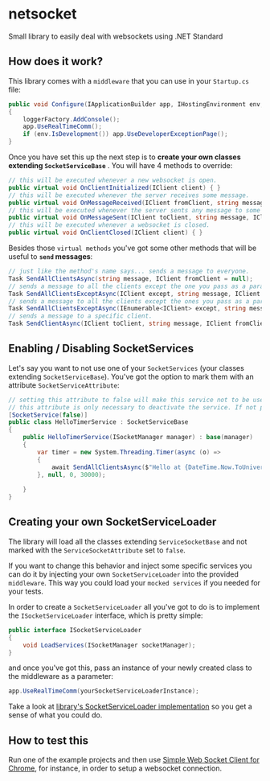 # netsocket
Small library to easily deal with websockets using .NET Standard

## How does it work?
This library comes with a `middleware` that you can use in your `Startup.cs` file:

```cs
public void Configure(IApplicationBuilder app, IHostingEnvironment env, ILoggerFactory loggerFactory)
{
    loggerFactory.AddConsole();
    app.UseRealTimeComm();
    if (env.IsDevelopment()) app.UseDeveloperExceptionPage();
}
```

Once you have set this up the next step is to **create your own classes extending `SocketServiceBase`** . You will have 4 methods to override:

```cs 
// this will be executed whenever a new websocket is open.
public virtual void OnClientInitialized(IClient client) { }
// this will be executed whenever the server receives some message.
public virtual void OnMessageReceived(IClient fromClient, string message) { }
// this will be executed whenever the server sents any message to some client
public virtual void OnMessageSent(IClient toClient, string message, IClient fromClient) { }
// this will be executed whenever a websocket is closed.
public virtual void OnClientClosed(IClient client) { }
```

Besides those `virtual methods` you've got some other methods that will be useful to **`send` messages**:

```cs
// just like the method's name says... sends a message to everyone.
Task SendAllClientsAsync(string message, IClient fromClient = null);
// sends a message to all the clients except the one you pass as a parameter.
Task SendAllClientsExceptAsync(IClient except, string message, IClient fromClient = null);
// sends a message to all the clients except the ones you pass as a parameter.
Task SendAllClientsExceptAsync(IEnumerable<IClient> except, string message, IClient fromClient = null);
// sends a message to a specific client.
Task SendClientAsync(IClient toClient, string message, IClient fromClient = null);
```

## Enabling / Disabling SocketServices
Let's say you want to not use one of your `SocketServices` (your classes extending `SocketServiceBase`). You've got the option to mark them with an attribute `SocketServiceAttribute`:

```cs
// setting this attribute to false will make this service not to be used by the middleware.
// this attribute is only necessary to deactivate the service. If not present
[SocketService(false)]
public class HelloTimerService : SocketServiceBase
{
    public HelloTimerService(ISocketManager manager) : base(manager)
    {
        var timer = new System.Threading.Timer(async (o) =>
        {
            await SendAllClientsAsync($"Hello at {DateTime.Now.ToUniversalTime()}");
        }, null, 0, 30000);
        
    }
}
```

## Creating your own SocketServiceLoader
The library will load all the classes extending `ServiceSocketBase` and not marked with the `ServiceSocketAttribute` set to `false`.

If you want to change this behavior and inject some specific services you can do it by injecting your own `SocketServiceLoader` into the provided `middleware`. This way you could load your `mocked services` if you needed for your tests.

In order to create a `SocketServiceLoader` all you've got to do is to implement the `ISocketServiceLoader` interface, which is pretty simple:

```cs
public interface ISocketServiceLoader
{
    void LoadServices(ISocketManager socketManager);
}
```

and once you've got this, pass an instance of your newly created class to the middleware as a parameter:

```cs
app.UseRealTimeComm(yourSocketServiceLoaderInstance);
```

Take a look at [library's SocketServiceLoader implementation](https://github.com/valudio/netsocket/blob/master/NetSocket/Sockets/SocketServiceLoader.cs) so you get a sense of what you could do.

## How to test this
Run one of the example projects and then use [Simple Web Socket Client for Chrome](https://chrome.google.com/webstore/detail/simple-websocket-client/pfdhoblngboilpfeibdedpjgfnlcodoo), for instance, in order to setup a websocket connection.
